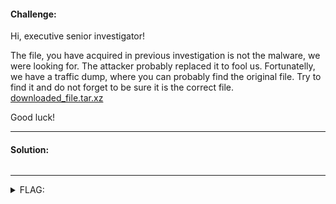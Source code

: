 #### Challenge:

Hi, executive senior investigator! 

The file, you have acquired in previous investigation is not the malware, we were looking for. The attacker probably replaced it to fool us. Fortunatelly, we have a traffic dump, where you can probably find the original file. Try to find it and do not forget to be sure it is the correct file. [downloaded_file.tar.xz](./downloaded_file.tar.xz ":ignore")

Good luck!

---

#### Solution:

```bash
```

---

<details><summary>FLAG:</summary>

```
FLAG{l03Y-BDjA-uB5v-PHVB}
```

</details>
<br/>
